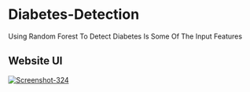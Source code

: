 # Diabetes-Detection
Using Random Forest To Detect Diabetes Is Some Of The Input Features

## Website UI

<a href="https://ibb.co/X5t8ZXq"><img src="https://i.ibb.co/5jLFWTP/Screenshot-324.png" alt="Screenshot-324" border="0"></a>
